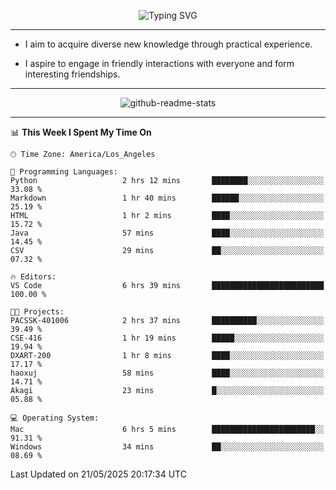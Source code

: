 <p align="center">
  <img src="https://readme-typing-svg.demolab.com?font=Fira+Code&weight=500&size=32&duration=2500&pause=1600&center=true&vCenter=true&random=false&width=1024&height=64&lines=Hi+there+%F0%9F%91%8B;I'm+delighted+you+could+make+it+here+%F0%9F%8E%89;I'm+Harry%2C+a+college+student+still+finding+my+way" alt="Typing SVG" />
</p>


---


- I aim to acquire diverse new knowledge through practical experience.

- I aspire to engage in friendly interactions with everyone and form interesting friendships.


---


<p align="center">
  <img src="https://github-readme-stats.vercel.app/api?username=Harry-Jing&show_icons=true" alt="github-readme-stats"/>
</p>


---

<!--START_SECTION:waka-->
📊 **This Week I Spent My Time On** 

```text
🕑︎ Time Zone: America/Los_Angeles

💬 Programming Languages: 
Python                   2 hrs 12 mins       ████████░░░░░░░░░░░░░░░░░   33.08 % 
Markdown                 1 hr 40 mins        ██████░░░░░░░░░░░░░░░░░░░   25.19 % 
HTML                     1 hr 2 mins         ████░░░░░░░░░░░░░░░░░░░░░   15.72 % 
Java                     57 mins             ████░░░░░░░░░░░░░░░░░░░░░   14.45 % 
CSV                      29 mins             ██░░░░░░░░░░░░░░░░░░░░░░░   07.32 % 

🔥 Editors: 
VS Code                  6 hrs 39 mins       █████████████████████████   100.00 % 

🐱‍💻 Projects: 
PACSSK-401006            2 hrs 37 mins       ██████████░░░░░░░░░░░░░░░   39.49 % 
CSE-416                  1 hr 19 mins        █████░░░░░░░░░░░░░░░░░░░░   19.94 % 
DXART-200                1 hr 8 mins         ████░░░░░░░░░░░░░░░░░░░░░   17.17 % 
haoxuj                   58 mins             ████░░░░░░░░░░░░░░░░░░░░░   14.71 % 
Akagi                    23 mins             █░░░░░░░░░░░░░░░░░░░░░░░░   05.88 % 

💻 Operating System: 
Mac                      6 hrs 5 mins        ███████████████████████░░   91.31 % 
Windows                  34 mins             ██░░░░░░░░░░░░░░░░░░░░░░░   08.69 % 
```


 Last Updated on 21/05/2025 20:17:34 UTC
<!--END_SECTION:waka-->
